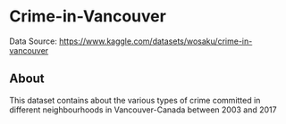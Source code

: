 # Crime-in-Vancouver

Data Source: https://www.kaggle.com/datasets/wosaku/crime-in-vancouver

## About

This dataset contains about the various types  of crime committed in different neighbourhoods in Vancouver-Canada between 2003 and 2017


 

